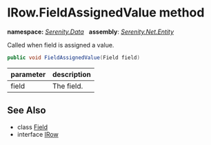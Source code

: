# IRow.FieldAssignedValue method
**namespace:** *[Serenity.Data](../../README.md#serenity.data-namespace)*   **assembly**: *[Serenity.Net.Entity](../../README.md)*

Called when field is assigned a value.

```csharp
public void FieldAssignedValue(Field field)
```

| parameter | description |
| --- | --- |
| field | The field. |

## See Also

* class [Field](../Field.md)
* interface [IRow](../IRow.md)